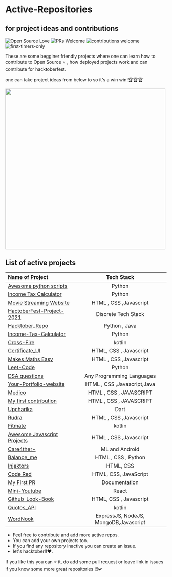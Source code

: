 # Active-Repositories
## for project ideas and contributions


![Open Source Love](https://badges.frapsoft.com/os/v1/open-source.svg?v=102)
![PRs Welcome](https://img.shields.io/badge/PRs-Welcome-brightgreen.svg?style=flat&logo=github)
![contributions welcome](https://img.shields.io/static/v1.svg?label=Contributions&message=Welcome&color=brightgreen&style=flat&logo=github)&nbsp;
![first-timers-only](https://img.shields.io/badge/first--timers--only-friendly-blue.svg?style=flat)




 
These are some begginer friendly projects where one can learn how to contribute to Open Source ⭐ , how deployed projects work and can contribute for hacktoberfest.

one can take project ideas from below to so it's a win win!🏆🏆🏆



<img align="center" height="500" width= "500" src="https://user-images.githubusercontent.com/73706697/135315829-9128ebbb-5f87-489d-a63e-bc6a98d6331f.gif" />

## List of active projects
| Name of Project |  Tech Stack     |
| :---        |    :----:   | 
|[Awesome python scripts](https://github.com/prathimacode-hub/Awesome_Python_Scripts)      | Python  |
|[Income Tax Calculator](https://github.com/QAZIMAAZARSHAD/Income-Tax-Calculator) | Python |
|[Movie Streaming Website](https://github.com/QAZIMAAZARSHAD/Movie-Streaming-Website) | HTML , CSS ,Javascript|
|[HactoberFest-Project-2021](https://github.com/DSC-Galgotias/HacktoberFest-Projects-2021)| Discrete Tech Stack|
|[Hacktober_Repo](https://github.com/Saurabh2509/Hacktober_Repo)| Python , Java  |
|[Income-Tax-Calculator](https://github.com/QAZIMAAZARSHAD/Income-Tax-Calculator) |Python|
|[Cross-Fire](https://github.com/KunalRaghav/CrossFire)| kotlin |
|[Certificate_UI](https://github.com/praveenscience/Certificate-Generator-UI)| HTML, CSS , Javascript |
|[Makes Maths Easy](https://github.com/makesmatheasy/makesmatheasy)|  HTML , CSS ,Javascript|
|[Leet-Code](https://github.com/iamshubhamg/Leet-Code) | Python |
|[DSA questions](https://github.com/kanak22/CP-DSA-Questions)      | Any Programming Languages |
|[Your-Portfolio-website](https://github.com/jwalapc/Your-Portfolio-website)| HTML , CSS ,Javascript,Java|
|[Medico](https://github.com/jwalapc/medico)      | HTML , CSS , JAVASCRIPT |
|[My first contribution](https://github.com/jwalapc/firstcontribution)      | HTML , CSS , JAVASCRIPT |
|[Upcharika](https://github.com/smaranjitghose/Upcharika)  | Dart  |
|[Rudra](https://github.com/Harshal0902/Rudra) | HTML , CSS ,Javascript|
|[Fitmate](https://github.com/Code-Sauce-Official/FitMate)| kotlin|
|[Awesome Javascript Projects](https://github.com/Vishal-raj-1/Awesome-JavaScript-Projects)| HTML , CSS ,Javascript |
|[Care4ther-](https://github.com/unnati914/Care4ther-)| ML and Android  |
|[Balance_me](https://github.com/yashikajotwani12/Balanced_Me)|HTML , CSS , Python  |
|[Injektors](https://github.com/CodXCrypt/Injektors) | HTML, CSS|
|[Code Red](https://github.com/aashimawadhwa/Code-Red)| HTML, CSS, JavaScript |
[My First PR](https://github.com/quintessences/my-first-pr/pulls) |Documentation|
|[Mini-Youtube](https://github.com/vinitshahdeo/MiniYouTube)| React|
|[Github_Look-Book](https://github.com/vinitshahdeo/GitHubLookBook)| HTML, CSS , Javascript|
|[Quotes_API](https://github.com/shmehdi01/quote_api_ktor)| kotlin|
|[WordNook](https://github.com/ALPHAVIO/WordNook)| ExpressJS, NodeJS, MongoDB,Javascript |


- Feel free to contribute and add more active repos.
- You can add your own projects too.
- If you find any repository inactive you can create an issue.
- let's hacktober!!❤️.

If you like this you can ⭐ it, do add some pull request or leave link in issues if you know some more great repositories 😊💕 



